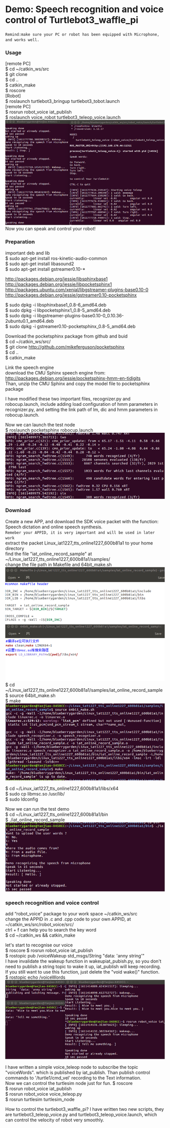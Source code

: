 # Demo: Speech recognition and voice control of Turtlebot3_waffle_pi
`Remind:make sure your PC or robot has been equipped with Microphone, and works well.`
### Usage
[remote PC]  
$ cd ~/catkin_ws/src  
$ git clone   
$ cd ..  
$ catkin_make  
$ roscore  
[Robot]  
$ roslaunch turtlebot3_bringup turtlebot3_tobot.launch  
[remote PC]  
$ rosrun robot_voice iat_publish  
$ roslaunch voice_robot turtlebot3_teleop_voice.launch  
![Image text](https://github.com/blueberrygarden/SIL_Tutor_Demo/blob/main/Pictures/picture6.png)  
Now you can speak and control your robot!  


### Preparation

important deb and lib  
$ sudo apt-get install ros-kinetic-audio-common  
$ sudo apt-get install libasound2  
$ sudo apt-get install gstreamer0.10-*  

http://packages.debian.org/jessie/libsphinxbase1  
http://packages.debian.org/jessie/libpocketsphinx1  
http://packages.ubuntu.com/xenial/libgstreamer-plugins-base0.10-0  
http://packages.debian.org/jessie/gstreamer0.10-pocketsphinx  

$ sudo dpkg -i libsphinxbase1_0.8-6_amd64.deb  
$ sudo dpkg -i libpocketsphinx1_0.8-5_amd64.deb  
$ sudo dpkg -i libgstreamer-plugins-base0.10-0_0.10.36-2ubuntu0.1_amd64.deb  
$ sudo dpkg -i gstreamer0.10-pocketsphinx_0.8-5_amd64.deb  

Download the pocketsphinx package from github and buid    
$ cd ~/catkin_ws/src/    
$ git clone http://github.com/mikeferguson/pocketsphinx  
$ cd ..  
$ catkin_make  

Link the speech engine  
download the CMU Sphinx speech engine from:  
http://packages.debian.org/jessie/pocketsphinx-hmm-en-tidigits  
Than, unzip the CMU Sphinx and copy the model file to pocketsphinx package  

I have modified these two important files, recognizer.py and robocup.launch, include adding load configuration of hmm parameters in recognizer.py, and setting the link path of lm, dic and hmm parameters in  robocup.launch.  
  
Now we can launch the test node  
$ roslaunch pocketsphinx robocup.launch  
![Image text](https://github.com/blueberrygarden/SIL_Tutor_Demo/blob/main/Pictures/Test1.png)
  
### Download 
Create a new APP, and download the SDK voice packet with the function: Speech dictation and online speech synthesis.  
`Remeber your APPID, it is very important and will be used in later work`   
extract the packet Linux_iat1227_tts_online1227_600b81a1 to your home directory  
find the file "iat_online_record_sample" at ~/Linux_iat1227_tts_online1227_600b81a1/samples/   
change the file path in Makefile and 64bit_make.sh  
![Image text](https://github.com/blueberrygarden/SIL_Tutor_Demo/blob/main/Pictures/picture1.png)  
![Image text](https://github.com/blueberrygarden/SIL_Tutor_Demo/blob/main/Pictures/picture2.png)  
$ cd ~/Linux_iat1227_tts_online1227_600b81a1/samples/iat_online_record_sample  
$ source 64bit_make.sh   
$ make  
![Image text](https://github.com/blueberrygarden/SIL_Tutor_Demo/blob/main/Pictures/picture3.png)

$ cd ~/Linux_iat1227_tts_online1227_600b81a1/libs/x64   
$ sudo cp libmsc.so /usr/lib/  
$ sudo ldconfig  
  
Now we can run the test demo    
$ cd ~/Linux_iat1227_tts_online1227_600b81a1/bin  
$ ./iat_online_record_sample  
![Image text](https://github.com/blueberrygarden/SIL_Tutor_Demo/blob/main/Pictures/picture4.png) 


### speech recognition and voice control

add “robot_voice” package to your work space ~/catkin_ws/src  
change the APPID in .c and .cpp code to your own APPID, at ~/catkin_ws/src/robot_voice/src/  
ctrl + f can help you to search the key word  
$ cd ~/catkin_ws && catkin_make  
  
let's start to recognise our voice  
$ roscore
$ rosrun robot_voice iat_publish  
$ rostopic pub /voiceWakeup  std_msgs/String  "data: 'anny string'"  
I have invalidate the wakeup function in wakeupiat_pubish.py, so you don't need to publish a string topic to wake it up, iat_publish will keep recording. If you still want to use this function, just delete the "void wake()" function.  
$ rostopic echo /voiceWords  
![Image text](https://github.com/blueberrygarden/SIL_Tutor_Demo/blob/main/Pictures/picture5.png)

I have written a simple voice_teleop node to subscribe the topic "voiceWords". which is published by iat_publish. Than publish control commands to '/turtle1/cmd_vel' recording to the Text information.  
Now we can control the turtlesim node just for fun.
$ roscore    
$ rosrun robot_voice iat_publish    
$ rosrun robot_voice voice_teleop.py  
$ rosrun turtlesim turtlesim_node  
  
How to control the turtlebot3_waffle_pi? I have written two new scripts, they are turtlebot3_teleop_voice.py and turtlebot3_teleop_voice.launch, which can control the velocity of robot very smoothly.  
